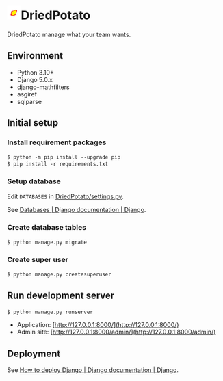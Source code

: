 # ![](https://github.com/yasumichi/DriedPotato/blob/main/items/static/items/images/DriedPotato.png)DriedPotato

DriedPotato manage what your team wants.

## Environment

- Python 3.10+
- Django 5.0.x
- django-mathfilters
- asgiref
- sqlparse

## Initial setup

### Install requirement packages

```
$ python -m pip install --upgrade pip
$ pip install -r requirements.txt
```

### Setup database

Edit `DATABASES` in [DriedPotato/settings.py](DriedPotato/settings.py).

See [Databases | Django documentation | Django](https://docs.djangoproject.com/en/5.0/ref/databases/).

### Create database tables


```
$ python manage.py migrate
```

### Create super user

```
$ python manage.py createsuperuser
```

## Run development server


```
$ python manage.py runserver
```

- Application: [http://127.0.0.1:8000/](http://127.0.0.1:8000/)
- Admin site: [http://127.0.0.1:8000/admin/](http://127.0.0.1:8000/admin/)

## Deployment

See [How to deploy Django | Django documentation | Django](https://docs.djangoproject.com/en/5.0/howto/deployment/).
